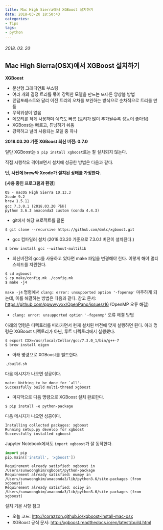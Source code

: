```yaml
---
title: Mac High Sierra에서 XGBoost 설치하기
date: 2018-03-20 18:50:43
categories:
- Tips
tags:
- python
---
```


###### 2018. 03. 20

## Mac High Sierra(OSX)에서 XGBoost 설치하기

**XGBoost**

- 분산형 그래디언트 부스팅
- 여러 개의 결정 트리를 묶어 강력한 모델을 만드는 또다른 앙상블 방법
- 랜덤포레스트와 달리 이전 트리의 오차를 보완하는 방식으로 순차적으로 트리를 만듦
- 무작위성이 없음
- 메모리를 적게 사용하며 예측도 빠름 (트리가 많이 추가될수록 성능이 좋아짐)
- XGBoost는 빠르고, 튜닝하기 쉬움
- 강력하고 널리 사용되는 모델 중 하나



**2018.03.20 기준 XGBoost 최신 버전: 0.7.0**

일단 XGBoost는 `$ pip install xgboost`로는 잘 설치되지 않는다.

직접 시행착오 겪어보면서 설치에 성공한 방법은 다음과 같다.

 **단, 사전에 brew와 Xcode가 설치된 상태를 가정한다.**

**[사용 중인 프로그램과 환경]**

```
OS - macOS High Sierra 10.13.3
Xcode 9.2
brew 1.5.11
gcc 7.3.0.1 (2018.03.20 기준)
python 3.6.3 anaconda3 custom (conda 4.4.3)
```

- git에서 해당 프로젝트를 클론

```shell
$ git clone --recursive https://github.com/dmlc/xgboost.git
```

- gcc 컴파일러 설치 (2018.03.20 기준으로 7.3.0.1 버전이 설치된다.)

```shell
$ brew install gcc --without-multilib
```

- 최신버전의 gcc를 사용하고 있다면 make 파일을 변경해야 한다. 이렇게 해야 멀티스레드를 지원한다.

```shell
$ cd xgboost
$ cp make/config.mk ./config.mk
$ make -j4
```

 ``make -j4`` 명령에서  `clang: error: unsupported option '-fopenmp'` 마주하게 되는데, 이를 해결하는 방법은 다음과 같다. 참고 문서: <https://github.com/ppwwyyxx/OpenPano/issues/16> (OpenMP 오류 해결)

- `clang: error: unsupported option '-fopenmp'` 오류 해결 방법

아래의 명령은 디렉토리를 따라가면서 현재 설치된 버전에 맞게 실행하면 된다. 아래 명령은 XGBoost 디렉토리가 아닌, 루트 디렉토리에서 실행했다.

```shell
$ export CXX=/usr/local/Cellar/gcc/7.3.0_1/bin/g++-7
$ brew install eigen
```

- 아래 명령으로 XGBoost를 빌드한다.

```shell
./build.sh
```

다음 메시지가 나오면 성공이다.

```shell
make: Nothing to be done for `all'.
Successfully build multi-thread xgboost
```

- 마지막으로 다음 명령으로 XGBoost 설치 완료한다.

```shell
$ pip install -e python-package
```

다음 메시지가 나오면 성공이다.

```shell
Installing collected packages: xgboost
Running setup.py develop for xgboost
Successfully installed xgboost
```

Jupyter Notebook에서도 `import xgboost`가 잘 동작한다.

```python
import pip
pip.main(['install', 'xgboost'])
```

```
Requirement already satisfied: xgboost in /Users/sunwoongkim/xgboost/python-package
Requirement already satisfied: numpy in /Users/sunwoongkim/anaconda3/lib/python3.6/site-packages (from xgboost)
Requirement already satisfied: scipy in /Users/sunwoongkim/anaconda3/lib/python3.6/site-packages (from xgboost)
```

설치 기본 사항 참고

- 오늘 코드: <http://corazzon.github.io/xgboost-install-mac-osx>
- XGBoost 공식 문서: <http://xgboost.readthedocs.io/en/latest/build.html>

